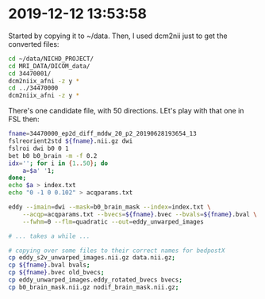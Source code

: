 # 2019-12-12 13:53:58

Started by copying it to ~/data. Then, I used dcm2nii just to get the converted
files:

```bash
cd ~/data/NICHD_PROJECT/
cd MRI_DATA/DICOM_data/
cd 34470001/
dcm2niix_afni -z y *
cd ../34470000
dcm2niix_afni -z y *
```

There's one candidate file, with 50 directions. LEt's play with that one in FSL
then:

```bash
fname=34470000_ep2d_diff_mddw_20_p2_20190628193654_13
fslreorient2std ${fname}.nii.gz dwi
fslroi dwi b0 0 1
bet b0 b0_brain -m -f 0.2
idx=''; for i in {1..50}; do 
    a=$a' '1;
done;
echo $a > index.txt
echo "0 -1 0 0.102" > acqparams.txt

eddy --imain=dwi --mask=b0_brain_mask --index=index.txt \
    --acqp=acqparams.txt --bvecs=${fname}.bvec --bvals=${fname}.bval \
    --fwhm=0 --flm=quadratic --out=eddy_unwarped_images

# ... takes a while ...

# copying over some files to their correct names for bedpostX
cp eddy_s2v_unwarped_images.nii.gz data.nii.gz;
cp ${fname}.bval bvals;
cp ${fname}.bvec old_bvecs;
cp eddy_unwarped_images.eddy_rotated_bvecs bvecs;
cp b0_brain_mask.nii.gz nodif_brain_mask.nii.gz;
```

